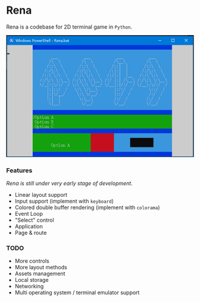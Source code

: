 # Rena

Rena is a codebase for 2D terminal game in `Python`.

![Rena](Rena.png)

### Features

*Rena is still under very early stage of development.*

+ Linear layout support
+ Input support (implement with `keyboard`)
+ Colored double buffer rendering (implement with `colorama`)
+ Event Loop
+ "Select" control
+ Application
+ Page & route

### TODO

+ More controls
+ More layout methods
+ Assets management
+ Local storage
+ Networking
+ Multi operating system / terminal emulator support
